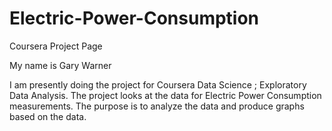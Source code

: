 # Electric-Power-Consumption
Coursera Project Page

My name is Gary Warner


I am presently doing the project for Coursera Data Science ; Exploratory Data Analysis. The project looks at the data for Electric Power Consumption measurements. The purpose is to analyze the data and produce graphs based on the data.
